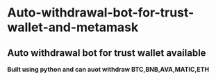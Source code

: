 # Auto-withdrawal-bot-for-trust-wallet-and-metamask

## Auto withdrawal bot for trust wallet available
**Built using python and can auot withdraw BTC,BNB,AVA,MATIC,ETH**
